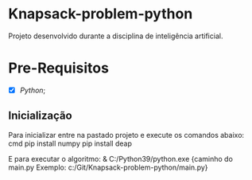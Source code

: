 # Knapsack-problem-python
Projeto desenvolvido durante a disciplina de inteligência artificial.

# Pre-Requisitos

- [x] *Python*;

## Inicialização

Para inicializar entre na pastado projeto e execute os comandos abaixo:
cmd
    pip install numpy
    pip install deap
    
E para executar o algoritmo:
    & C:/Python39/python.exe {caminho do main.py Exemplo: c:/Git/Knapsack-problem-python/main.py}